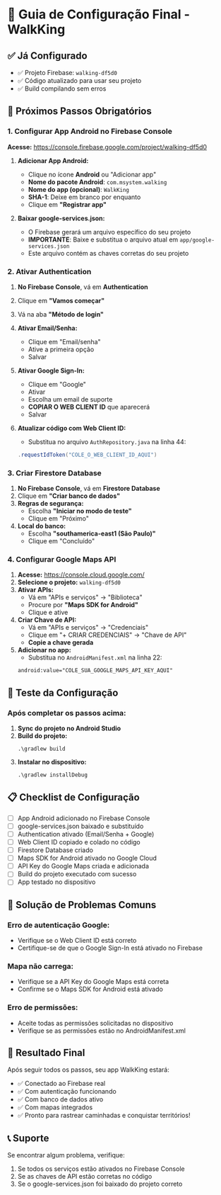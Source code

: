 # 🔧 Guia de Configuração Final - WalkKing

## ✅ Já Configurado
- ✅ Projeto Firebase: `walking-df5d0` 
- ✅ Código atualizado para usar seu projeto
- ✅ Build compilando sem erros

## 🚀 Próximos Passos Obrigatórios

### 1. **Configurar App Android no Firebase Console**

**Acesse:** https://console.firebase.google.com/project/walking-df5d0

1. **Adicionar App Android:**
   - Clique no ícone **Android** ou "Adicionar app"
   - **Nome do pacote Android**: `com.msystem.walking`
   - **Nome do app (opcional)**: `WalkKing`
   - **SHA-1**: Deixe em branco por enquanto
   - Clique em **"Registrar app"**

2. **Baixar google-services.json:**
   - O Firebase gerará um arquivo específico do seu projeto
   - **IMPORTANTE**: Baixe e substitua o arquivo atual em `app/google-services.json`
   - Este arquivo contém as chaves corretas do seu projeto

### 2. **Ativar Authentication**

1. **No Firebase Console**, vá em **Authentication**
2. Clique em **"Vamos começar"**
3. Vá na aba **"Método de login"**
4. **Ativar Email/Senha:**
   - Clique em "Email/senha"
   - Ative a primeira opção
   - Salvar

5. **Ativar Google Sign-In:**
   - Clique em "Google"
   - Ativar
   - Escolha um email de suporte
   - **COPIAR O WEB CLIENT ID** que aparecerá
   - Salvar

6. **Atualizar código com Web Client ID:**
   - Substitua no arquivo `AuthRepository.java` na linha 44:
   ```java
   .requestIdToken("COLE_O_WEB_CLIENT_ID_AQUI")
   ```

### 3. **Criar Firestore Database**

1. **No Firebase Console**, vá em **Firestore Database**
2. Clique em **"Criar banco de dados"**
3. **Regras de segurança:**
   - Escolha **"Iniciar no modo de teste"**
   - Clique em "Próximo"
4. **Local do banco:**
   - Escolha **"southamerica-east1 (São Paulo)"**
   - Clique em "Concluído"

### 4. **Configurar Google Maps API**

1. **Acesse:** https://console.cloud.google.com/
2. **Selecione o projeto:** `walking-df5d0`
3. **Ativar APIs:**
   - Vá em "APIs e serviços" → "Biblioteca"
   - Procure por **"Maps SDK for Android"**
   - Clique e ative
4. **Criar Chave de API:**
   - Vá em "APIs e serviços" → "Credenciais"
   - Clique em "+ CRIAR CREDENCIAIS" → "Chave de API"
   - **Copie a chave gerada**
5. **Adicionar no app:**
   - Substitua no `AndroidManifest.xml` na linha 22:
   ```xml
   android:value="COLE_SUA_GOOGLE_MAPS_API_KEY_AQUI"
   ```

## 🧪 **Teste da Configuração**

### Após completar os passos acima:

1. **Sync do projeto no Android Studio**
2. **Build do projeto:**
   ```
   .\gradlew build
   ```
3. **Instalar no dispositivo:**
   ```
   .\gradlew installDebug
   ```

## 📋 **Checklist de Configuração**

- [ ] App Android adicionado no Firebase Console
- [ ] google-services.json baixado e substituído
- [ ] Authentication ativado (Email/Senha + Google)
- [ ] Web Client ID copiado e colado no código
- [ ] Firestore Database criado
- [ ] Maps SDK for Android ativado no Google Cloud
- [ ] API Key do Google Maps criada e adicionada
- [ ] Build do projeto executado com sucesso
- [ ] App testado no dispositivo

## 🐛 **Solução de Problemas Comuns**

### Erro de autenticação Google:
- Verifique se o Web Client ID está correto
- Certifique-se de que o Google Sign-In está ativado no Firebase

### Mapa não carrega:
- Verifique se a API Key do Google Maps está correta
- Confirme se o Maps SDK for Android está ativado

### Erro de permissões:
- Aceite todas as permissões solicitadas no dispositivo
- Verifique se as permissões estão no AndroidManifest.xml

## 🎯 **Resultado Final**

Após seguir todos os passos, seu app WalkKing estará:
- ✅ Conectado ao Firebase real
- ✅ Com autenticação funcionando
- ✅ Com banco de dados ativo
- ✅ Com mapas integrados
- ✅ Pronto para rastrear caminhadas e conquistar territórios!

## 📞 **Suporte**

Se encontrar algum problema, verifique:
1. Se todos os serviços estão ativados no Firebase Console
2. Se as chaves de API estão corretas no código
3. Se o google-services.json foi baixado do projeto correto
